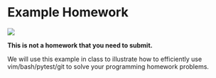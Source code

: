 # Example Homework
[![](https://github.com/mikeizbicki/example-homework/workflows/tests/badge.svg)](https://github.com/mikeizbicki/example-homework/actions?query=workflow%3Atests)

**This is not a homework that you need to submit.**

We will use this example in class to illustrate how to efficiently use vim/bash/pytest/git to solve your programming homework problems.
